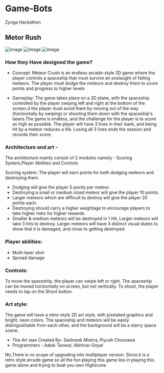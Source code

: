 # Game-Bots
Zynga Hackathon

## Metor Rush

![image](https://user-images.githubusercontent.com/91150526/230722793-99c1e68e-785e-439b-9113-63988be9e21a.png)
![image](https://user-images.githubusercontent.com/91150526/230722779-65f50c82-514e-4e3c-baec-bd8af25a15a9.png)
![image](https://user-images.githubusercontent.com/91150526/230722804-19b2ece9-870c-4e64-8e3d-7215b14f3046.png)



### How they Have designed the game?

- Concept: Meteor Crush is an endless arcade-style 2D game where the player controls a
  spaceship that must survive an onslaught of falling meteors. The player must dodge the
   meteors and destroy them to score points and progress to higher levels

- Gameplay: The game takes place on a 2D plane, with the spaceship controlled by the player
 swiping left and right at the bottom of the screen.d the player must avoid them by moving out of the way (horizontally by
swiping) or shooting them down with the spaceship's lasers.The game is endless, and the
challenge for the player is to score as high as possible. The player will have 3 lives in their
bank, and being hit by a meteor reduces a life. Losing all 3 lives ends the session and records
their score. 




### Architecture and art - 
 The architecture mainly consist of 2 modules namely  - Scoring System,Player Abilities and Controls


Scoring system: The player will earn points for both dodging meteors and destroying them.
- Dodging will give the player 5 points per meteor.
- Destroying a small or medium sized meteor will give the player 10 points.
- Larger meteors which are difficult to destroy will give the player 20 points each.
- Destroying should carry a higher weightage to encourage players to take higher risks
for higher rewards.
- Smaller & medium meteors will be destroyed in 1 Hit, Larger meteors will take 3 hits to
destroy. Larger meteors will have 3 distinct visual states to show that it is damaged,
and close to getting destroyed. 

### Player abilities:
- Multi-laser shot
- Spread damage

### Controls: 
To move the spaceship, the player can swipe left or right. The spaceship can be
moved horizontally on screen, but not vertically. To shoot, the player needs to tap on the Shoot
button. 


###  Art style: 
The game will have a retro-style 2D art style, with pixelated graphics and bright,
neon colors. The spaceship and meteors will be easily distinguishable from each other, and the
background will be a starry space scene.

- The Art was Created By- Sashreek Mishra, Piyush Chourasia
- Programmers - Aalok Tanwar, Abhinav Goyal



No,There is no scope of upgrading into multiplayer version. Since,it is a retro style arcade
 game so all the fun playing this game lies in playing this game alone and trying to beat you own Highscore.

